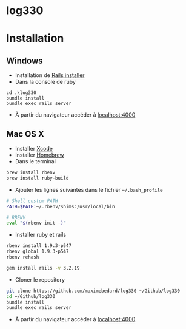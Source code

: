 # log330

# Installation

## Windows

- Installation de [Rails installer](http://railsinstaller.org/en)
- Dans la console de ruby

```
cd .\log330
bundle install
bundle exec rails server
```
- À partir du navigateur accéder à [localhost:4000](http://localhost:4000)

## Mac OS X

- Installer [Xcode](https://developer.apple.com/downloads)
- Installer [Homebrew](http://brew.sh)
- Dans le terminal

```bash
brew install rbenv
brew install ruby-build
```

- Ajouter les lignes suivantes dans le fichier `~/.bash_profile`

```bash
# Shell custom PATH
PATH=$PATH:~/.rbenv/shims:/usr/local/bin

# RBENV
eval "$(rbenv init -)"
```

- Installer ruby et rails

```bash
rbenv install 1.9.3-p547
rbenv global 1.9.3-p547
rbenv rehash

gem install rails -v 3.2.19
```

- Cloner le repository

```bash
git clone https://github.com/maximebedard/log330 ~/Github/log330
cd ~/Github/log330
bundle install
bundle exec rails server
```

- À partir du navigateur accéder à [localhost:4000](http://localhost:4000)
